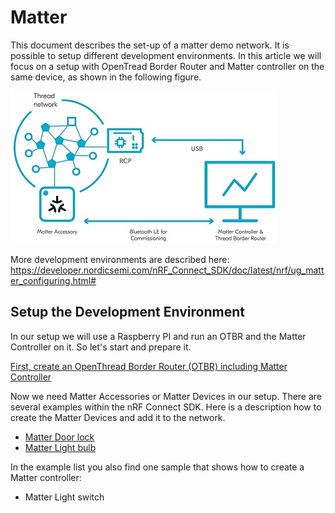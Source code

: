 # Matter

This document describes the set-up of a matter demo network. It is possible to setup different development environments. In this article we will focus on a setup with OpenTread Border Router and Matter controller on the same device, as shown in the following figure. 

![](img/OTBR_and_Matter_Controller_on_same_device.JPG)

More development environments are described here:
https://developer.nordicsemi.com/nRF_Connect_SDK/doc/latest/nrf/ug_matter_configuring.html#

## Setup the Development Environment

In our setup we will use a Raspberry PI and run an OTBR and the Matter Controller on it. So let's start and prepare it. 

[First, create an OpenThread Border Router (OTBR) including Matter Controller](doc/Create_an_OpenThread_Border_Router.md)

Now we need Matter Accessories or Matter Devices in our setup. There are several examples within the nRF Connect SDK. Here is a description how to create the Matter Devices and add it to the network. 

- [Matter Door lock](doc/Matter_Device_Door_Lock.md)
- [Matter Light bulb](doc/Matter_Device_Light_Bulb.md)

In the example list you also find one sample that shows how to create a Matter controller:

- Matter Light switch
